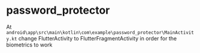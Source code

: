 # password_protector

At `android\app\src\main\kotlin\com\example\password_protector\MainActivity.kt` change FlutterActivity to FlutterFragmentActivity in order for the biometrics to work